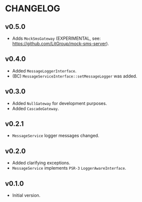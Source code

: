 CHANGELOG
=========

v0.5.0
------
- Adds `MockSmsGateway` (EXPERIMENTAL, see: https://github.com/LitGroup/mock-sms-server).

v0.4.0
------
- Added `MessageLoggerInterface`.
- (BC) `MessageServiceInterface::setMessageLogger` was added.

v0.3.0
------
- Added `NullGateway` for development purposes.
- Added `CascadeGateway`.

v0.2.1
------
- `MessageService` logger messages changed.

v0.2.0
------
- Added clarifying exceptions.
- `MessageService` implements `PSR-3` `LoggerAwareInterface`.

v0.1.0
------
- Initial version.